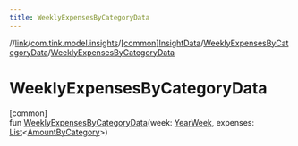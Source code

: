 ```yaml
---
title: WeeklyExpensesByCategoryData
---
```

//[link](../../../../index.html)/[com.tink.model.insights](../../index.html)/[[common]InsightData](../index.html)/[WeeklyExpensesByCategoryData](index.html)/[WeeklyExpensesByCategoryData](-weekly-expenses-by-category-data.html)



# WeeklyExpensesByCategoryData



[common]\
fun [WeeklyExpensesByCategoryData](-weekly-expenses-by-category-data.html)(week: [YearWeek](../../../com.tink.model.time/[common]-year-week/index.html), expenses: [List](https://kotlinlang.org/api/latest/jvm/stdlib/kotlin.collections/-list/index.html)&lt;[AmountByCategory](../../../com.tink.model.relations/[common]-amount-by-category/index.html)&gt;)





